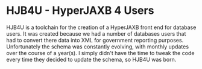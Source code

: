 HJB4U - HyperJAXB 4 Users
=========================

HJB4U is a toolchain for the creation of a HyperJAXB front end for database 
users. It was created because we had a number of databases users that had to 
convert there data into XML for government reporting purposes. Unfortunately the 
schema was constantly evolving, with monthly updates over the course of a year(s). 
I simply didn't have the time to tweak the code every time they decided to update
the schema, so HJB4U was born.



